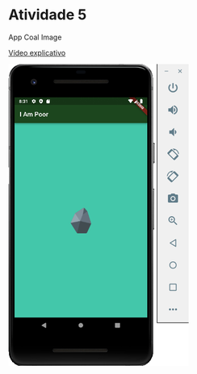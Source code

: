 <h1>Atividade 5</h1>

<p>App Coal Image</p>

<p><a href="https://drive.google.com/file/d/1i0Jq27WZRKHSbbD63aJeDYKAz8aYuUpe/view?usp=sharing">Vídeo explicativo</a></p>

<p><img src="emulador.png"></p>